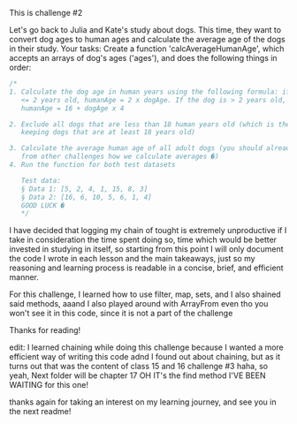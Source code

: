 This is challenge #2

Let's go back to Julia and Kate's study about dogs. This time, they want to convert
dog ages to human ages and calculate the average age of the dogs in their study.
Your tasks:
Create a function 'calcAverageHumanAge', which accepts an arrays of dog's
ages ('ages'), and does the following things in order:

```javascript
/*
1. Calculate the dog age in human years using the following formula: if the dog is
   <= 2 years old, humanAge = 2 x dogAge. If the dog is > 2 years old,
   humanAge = 16 + dogAge x 4

2. Exclude all dogs that are less than 18 human years old (which is the same as
   keeping dogs that are at least 18 years old)

3. Calculate the average human age of all adult dogs (you should already know
   from other challenges how we calculate averages �)
4. Run the function for both test datasets

   Test data:
   § Data 1: [5, 2, 4, 1, 15, 8, 3]
   § Data 2: [16, 6, 10, 5, 6, 1, 4]
   GOOD LUCK �
   */
```

I have decided that logging my chain of tought is extremely unproductive if I take in consideration the time spent doing so, time which would be better invested in studying in itself, so starting from this point I will only document the code I wrote in each lesson and the main takeaways, just so my reasoning and learning process is readable in a concise, brief, and efficient manner.

For this challenge, I learned how to use filter, map, sets, and I also shained said methods, aaand I also played around with ArrayFrom even tho you won't see it in this code, since it is not a part of the challenge

Thanks for reading!

edit: I learned chaining while doing this challenge because I wanted a more efficient way of writing this code adnd I found out about chaining, but as it turns out that was the content of class 15 and 16 challenge #3 haha, so yeah, Next folder will be chapter 17 OH IT's the find method I'VE BEEN WAITING for this one!

thanks again for taking an interest on my learning journey, and see you in the next readme!

```javascript

```
